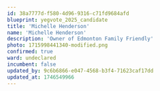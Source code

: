 ```yaml
---
id: 38a7777d-f580-4d96-9316-c71fd9684afd
blueprint: yegvote_2025_candidate
title: 'Michelle Henderson'
name: 'Michelle Henderson'
description: 'Owner of Edmonton Family Friendly'
photo: 1715998441340-modified.png
confirmed: true
ward: undeclared
incumbent: false
updated_by: 9c6b6866-e047-4568-b3f4-71623caf17dd
updated_at: 1746549966
---
```

